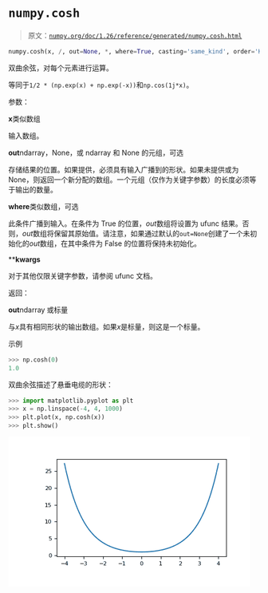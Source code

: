 # `numpy.cosh`

> 原文：[`numpy.org/doc/1.26/reference/generated/numpy.cosh.html`](https://numpy.org/doc/1.26/reference/generated/numpy.cosh.html)

```py
numpy.cosh(x, /, out=None, *, where=True, casting='same_kind', order='K', dtype=None, subok=True[, signature, extobj]) = <ufunc 'cosh'>
```

双曲余弦，对每个元素进行运算。

等同于`1/2 * (np.exp(x) + np.exp(-x))`和`np.cos(1j*x)`。

参数：

**x**类似数组

输入数组。

**out**ndarray，None，或 ndarray 和 None 的元组，可选

存储结果的位置。如果提供，必须具有输入广播到的形状。如果未提供或为 None，则返回一个新分配的数组。一个元组（仅作为关键字参数）的长度必须等于输出的数量。

**where**类似数组，可选

此条件广播到输入。在条件为 True 的位置，*out*数组将设置为 ufunc 结果。否则，*out*数组将保留其原始值。请注意，如果通过默认的`out=None`创建了一个未初始化的*out*数组，在其中条件为 False 的位置将保持未初始化。

****kwargs**

对于其他仅限关键字参数，请参阅 ufunc 文档。

返回：

**out**ndarray 或标量

与*x*具有相同形状的输出数组。如果*x*是标量，则这是一个标量。

示例

```py
>>> np.cosh(0)
1.0 
```

双曲余弦描述了悬垂电缆的形状：

```py
>>> import matplotlib.pyplot as plt
>>> x = np.linspace(-4, 4, 1000)
>>> plt.plot(x, np.cosh(x))
>>> plt.show() 
```

![../../_images/numpy-cosh-1.png](img/3c5b7e9587d882884b71822602cb9392.png)
